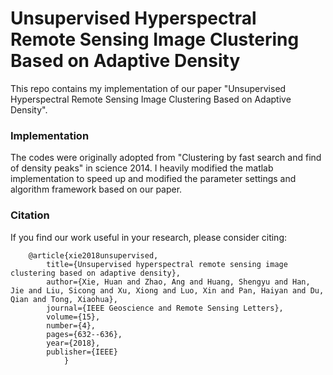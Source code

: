 # Unsupervised Hyperspectral Remote Sensing Image Clustering Based on Adaptive Density

This repo contains my implementation of our paper "Unsupervised Hyperspectral Remote Sensing Image Clustering Based on Adaptive Density". 

### Implementation
The codes were originally adopted from "Clustering by fast search and find of density peaks" in science 2014. I heavily modified the matlab implementation to speed up and modified the parameter settings and algorithm framework based on our paper. 

### Citation
If you find our work useful in your research, please consider citing:

        @article{xie2018unsupervised,
        	title={Unsupervised hyperspectral remote sensing image clustering based on adaptive density},
        	author={Xie, Huan and Zhao, Ang and Huang, Shengyu and Han, Jie and Liu, Sicong and Xu, Xiong and Luo, Xin and Pan, Haiyan and Du, Qian and Tong, Xiaohua},
        	journal={IEEE Geoscience and Remote Sensing Letters},
        	volume={15},
        	number={4},
        	pages={632--636},
        	year={2018},
        	publisher={IEEE}
                }

